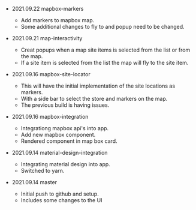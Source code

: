 * 2021.09.22 mapbox-markers
  - Add markers to mapbox map.
  - Some additional changes to fly to and popup need to be changed.

* 2021.09.21 map-interactivity
  - Creat popups when a map site items is selected from the list or from the map.
  - If a site item is selected from the list the map will fly to the site item. 

* 2021.09.16 mapbox-site-locator
  - This will have the initial implementation of the site locations as markers.
  - With a side bar to select the store and markers on the map.
  - The previous build is having issues. 

* 2021.09.16 mapbox-integration
  - Integrationg mapbox api's into app.
  - Add new mapbox component.
  - Rendered component in map box card. 

* 2021.09.14 material-design-integration
  - Integrating material design into app.
  - Switched to yarn.

* 2021.09.14 master
  - Initial push to github and setup. 
  - Includes some changes to the UI